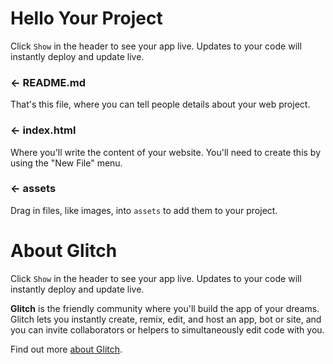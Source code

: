 Hello
Your Project
============

Click `Show` in the header to see your app live. Updates to your code will instantly deploy and update live.

### ← README.md

That's this file, where you can tell people details about your web project.

### ← index.html

Where you'll write the content of your website. You'll need to create this by using the "New File" menu.

### ← assets

Drag in files, like images, into `assets` to add them to your project.


About Glitch
============

Click `Show` in the header to see your app live. Updates to your code will instantly deploy and update live.

**Glitch** is the friendly community where you'll build the app of your dreams. Glitch lets you instantly create, remix, edit, and host an app, bot or site, and you can invite collaborators or helpers to simultaneously edit code with you.

Find out more [about Glitch](https://glitch.com/about).
